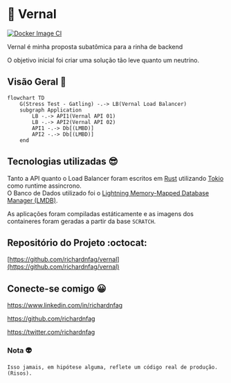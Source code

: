 # :blossom:	Vernal

[![Docker Image CI](https://github.com/richardnfag/vernal/actions/workflows/CI.yml/badge.svg)](https://github.com/richardnfag/vernal/actions/workflows/CI.yml)

Vernal é minha proposta subatômica para a rinha de backend

O objetivo inicial foi criar uma solução tão leve quanto um neutrino.

## Visão Geral :eyes:


```mermaid
flowchart TD
    G(Stress Test - Gatling) -.-> LB(Vernal Load Balancer)
    subgraph Application
        LB -.-> API1(Vernal API 01)
        LB -.-> API2(Vernal API 02)
        API1 -.-> Db[(LMBD)]
        API2 -.-> Db[(LMBD)]
    end
```

## Tecnologias utilizadas :sunglasses:


Tanto a API quanto o Load Balancer foram escritos em [Rust](https://www.rust-lang.org/) utilizando [Tokio](https://tokio.rs/) como runtime assincrono.  
O Banco de Dados utilizado foi o [Lightning Memory-Mapped Database Manager (LMDB)](https://www.symas.com/lmdb).

As aplicações foram compiladas estáticamente e as imagens dos containeres foram geradas a partir da base `SCRATCH`.


## Repositório do Projeto :octocat:

[https://github.com/richardnfag/vernal](https://github.com/richardnfag/vernal)




## Conecte-se comigo :grinning:	

https://www.linkedin.com/in/richardnfag

https://github.com/richardnfag

https://twitter.com/richardnfag

### Nota :alien:

    Isso jamais, em hipótese alguma, reflete um código real de produção. (Risos).

